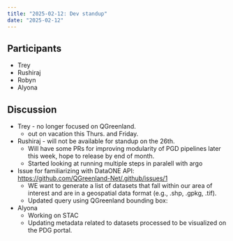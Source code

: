 ```yaml
---
title: "2025-02-12: Dev standup"
date: "2025-02-12"
---
```


## Participants

* Trey
* Rushiraj
* Robyn
* Alyona



## Discussion

* Trey - no longer focused on QGreenland.
    * out on vacation this Thurs. and  Friday.
* Rushiraj - will not be available for standup on the 26th.
    * Will have some PRs for improving modularity of PGD pipelines later this week, hope to release by end of month.
    * Started looking at running multiple steps in paralell with argo
* Issue for familiarizing  with DataONE API: https://github.com/QGreenland-Net/.github/issues/1
    * WE want to generate a list of datasets that fall within our area of interest and are in a geospatial data format (e.g., .shp, .gpkg, .tif).
    * Updated query using QGreenland bounding box:
* Alyona
    * Working on STAC
    * Updating metadata related to datasets processed to be visualized on the PDG portal.
